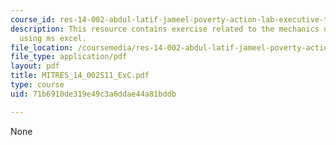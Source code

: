 ```yaml
---
course_id: res-14-002-abdul-latif-jameel-poverty-action-lab-executive-training-evaluating-social-programs-2011-spring-2011
description: This resource contains exercise related to the mechanics of random assignment
  using ms excel.
file_location: /coursemedia/res-14-002-abdul-latif-jameel-poverty-action-lab-executive-training-evaluating-social-programs-2011-spring-2011/71b6910de319e49c3a6ddae44a81bddb_MITRES_14_002S11_ExC.pdf
file_type: application/pdf
layout: pdf
title: MITRES_14_002S11_ExC.pdf
type: course
uid: 71b6910de319e49c3a6ddae44a81bddb

---
```

None